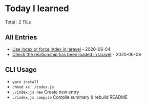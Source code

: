 
# Today I learned
Total : 2 TILs
## All Entries
- [Use index or force index in laravel](./entries/2020_06_04_use_index_or_force_index_in_laravel.md) - 2020-06-04
- [Check the relationship has been loaded in laravel](./entries/2020_06_08_check_the_relationship_has_been_loaded_in_laravel.md) - 2020-06-08
## CLI Usage
- `yarn install`
- `chmod +x ./index.js`
- `./index.js new` Create new entry
- `./index.js compile` Compile summary & rebuild README
